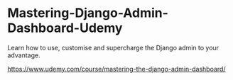 Mastering-Django-Admin-Dashboard-Udemy
======================================

Learn how to use, customise and supercharge the Django admin to your advantage.

https://www.udemy.com/course/mastering-the-django-admin-dashboard/
